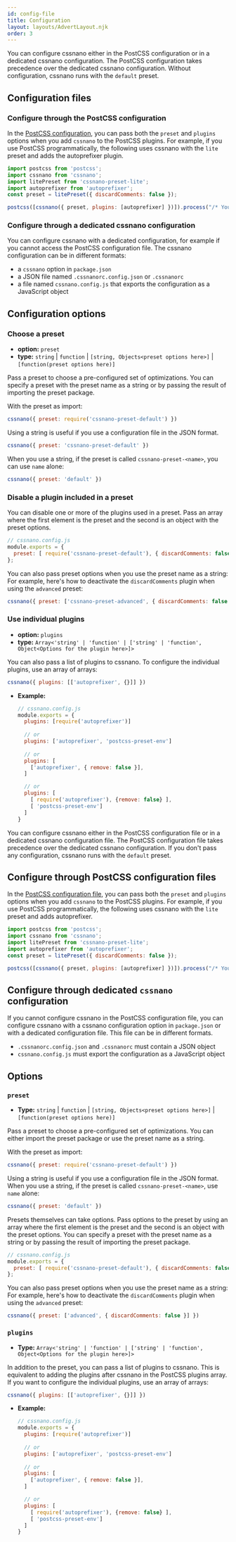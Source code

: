 ```yaml
---
id: config-file
title: Configuration
layout: layouts/AdvertLayout.njk
order: 3
---
```


You can configure cssnano either in the PostCSS configuration or in a dedicated cssnano configuration. The PostCSS configuration takes precedence over the dedicated cssnano configuration.
Without configuration, cssnano runs with the `default` preset.

## Configuration files
### Configure through the PostCSS configuration

In the [PostCSS configuration](https://github.com/postcss/postcss#usage), you can pass both the `preset` and `plugins` options when you add `cssnano` to the PostCSS plugins. For example, if you use PostCSS programmatically, the following uses cssnano with the `lite` preset and adds the autoprefixer plugin.

```js
import postcss from 'postcss';
import cssnano from 'cssnano';
import litePreset from 'cssnano-preset-lite';
import autoprefixer from 'autoprefixer';
const preset = litePreset({ discardComments: false });

postcss([cssnano({ preset, plugins: [autoprefixer] })]).process("/* Your CSS here */")
```

### Configure through a dedicated cssnano configuration

You can configure cssnano with a dedicated configuration, for example if you cannot access the PostCSS configuration file. The cssnano configuration can be in different formats:

* a `cssnano` option in `package.json`
* a JSON file named `.cssnanorc.config.json` or `.cssnanorc`
* a file named `cssnano.config.js` that exports the configuration as a JavaScript object


## Configuration options

### Choose a preset

- **option:** `preset` 
-  **type:** `string` | `function` | `[string, Objects<preset options here>]` | `[function(preset options here)]`

Pass a preset to choose a pre-configured set of optimizations. You can specify a preset with the preset name as a string or by passing the result of importing the preset package.

With the preset as import:

```js
cssnano({ preset: require('cssnano-preset-default') })
```

Using a string is useful if you use a configuration file in the JSON format.


```js
cssnano({ preset: 'cssnano-preset-default' })
```

When you use a string, if the preset is called `cssnano-preset-<name>`, you can use `name` alone:

```js
cssnano({ preset: 'default' })
```

### Disable a plugin included in a preset
You can disable one or more of the plugins used in a preset.
Pass an array where the first element is the preset and the second is an object with the preset options. 


```js
// cssnano.config.js
module.exports = {
  preset: [ require('cssnano-preset-default'), { discardComments: false } ]
};
```


You can also pass preset options when you use the preset name as a string:
For example, here's how to deactivate the `discardComments` plugin when using the `advanced` preset:

```js
cssnano({ preset: ['cssnano-preset-advanced', { discardComments: false }] })
```


### Use individual plugins

- **option:** `plugins`
- **type:** `Array<'string' | 'function' | ['string' | 'function', Object<Options for the plugin here>]>`

You can also pass a list of plugins to cssnano.
To configure the individual plugins, use an array of arrays:

```js
cssnano({ plugins: [['autoprefixer', {}]] })
```

- **Example:**
   
  ```js
  // cssnano.config.js
  module.exports = {
    plugins: [require('autoprefixer')]
    
    // or
    plugins: ['autoprefixer', 'postcss-preset-env']
    
    // or
    plugins: [ 
      ['autoprefixer', { remove: false }],
    ]

    // or
    plugins: [
      [ require('autoprefixer'), {remove: false} ],
      [ 'postcss-preset-env']
    ]
  }
  ```

You can configure cssnano either in the PostCSS configuration file or in a dedicated cssnano configuration file. The PostCSS configuration file takes precedence over the dedicated cssnano configuration.
If you don't pass any configuration, cssnano runs with the `default` preset.


## Configure through PostCSS configuration files

In the [PostCSS configuration file](https://github.com/postcss/postcss#usage), you can pass both the `preset` and `plugins` options when you add `cssnano` to the PostCSS plugins. For example, if you use PostCSS programmatically, the following uses cssnano with the `lite` preset and adds autoprefixer.

```js
import postcss from 'postcss';
import cssnano from 'cssnano';
import litePreset from 'cssnano-preset-lite';
import autoprefixer from 'autoprefixer';
const preset = litePreset({ discardComments: false });

postcss([cssnano({ preset, plugins: [autoprefixer] })]).process("/* Your CSS here */")
```

## Configure through dedicated `cssnano` configuration

If you cannot configure cssnano in the PostCSS configuration file, you can configure cssnano with a cssnano configuration option in `package.json` or with a dedicated configuration file. This file can be in different formats.

* `.cssnanorc.config.json` and `.cssnanorc` must contain a JSON object
* `cssnano.config.js` must export the configuration as a JavaScript object


## Options

### `preset`

- **Type:** `string` | `function` | `[string, Objects<preset options here>]` | `[function(preset options here)]`

Pass a preset to choose a pre-configured set of optimizations. You can either import the preset package or use the preset name as a string.

With the preset as import:

```js
cssnano({ preset: require('cssnano-preset-default') })
```

Using a string is useful if you use a configuration file in the JSON format.
When you use a string, if the preset is called `cssnano-preset-<name>`, use `name` alone:

```js
cssnano({ preset: 'default' })
```

Presets themselves can take options.
Pass options to the preset by using an array where the first element is the preset and the second is an object with the preset options. 
You can specify a preset with the preset name as a string or by passing the result of importing the preset package.

```js
// cssnano.config.js
module.exports = {
  preset: [ require('cssnano-preset-default'), { discardComments: false } ]
};
```


You can also pass preset options when you use the preset name as a string:
For example, here's how to deactivate the `discardComments` plugin when using the `advanced` preset:

```js
cssnano({ preset: ['advanced', { discardComments: false }] })
```


### `plugins`

- **Type:** `Array<'string' | 'function' | ['string' | 'function', Object<Options for the plugin here>]>`

In addition to the preset, you can pass a list of plugins to cssnano.
This is equivalent to adding the plugins after cssnano in the PostCSS plugins array.
If you want to configure the individual plugins, use an array of arrays:

```js
cssnano({ plugins: [['autoprefixer', {}]] })
```

- **Example:**
   
  ```js
  // cssnano.config.js
  module.exports = {
    plugins: [require('autoprefixer')]
    
    // or
    plugins: ['autoprefixer', 'postcss-preset-env']
    
    // or
    plugins: [ 
      ['autoprefixer', { remove: false }],
    ]

    // or
    plugins: [
      [ require('autoprefixer'), {remove: false} ],
      [ 'postcss-preset-env']
    ]
  }
  ```
